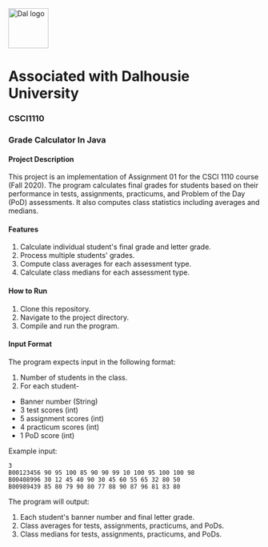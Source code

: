 <img src="https://github.com/user-attachments/assets/2ad86f70-12b4-4500-997d-9f8c1874a9b5" alt="Dal logo" width="80"/>
<h1>Associated with Dalhousie University</h1>

### CSCI1110
### Grade Calculator In Java

#### Project Description
This project is an implementation of Assignment 01 for the CSCI 1110 course (Fall 2020). The program calculates final grades for students based on their performance in tests, assignments, practicums, and Problem of the Day (PoD) assessments. It also computes class statistics including averages and medians.

#### Features
1. Calculate individual student's final grade and letter grade.
2. Process multiple students' grades.
3. Compute class averages for each assessment type.
4. Calculate class medians for each assessment type.

#### How to Run
1. Clone this repository.
2. Navigate to the project directory.
3. Compile and run the program.
   
#### Input Format
The program expects input in the following format:
1. Number of students in the class.
2. For each student-
- Banner number (String)
- 3 test scores (int)
- 5 assignment scores (int)
- 4 practicum scores (int)
- 1 PoD score (int)

Example input:
```
3
B00123456 90 95 100 85 90 90 99 10 100 95 100 100 98
B00408996 30 12 45 40 90 30 45 60 55 65 32 80 50
B00989439 85 80 79 90 80 77 88 90 87 96 81 83 80
```
The program will output:
1. Each student's banner number and final letter grade.
2. Class averages for tests, assignments, practicums, and PoDs.
3. Class medians for tests, assignments, practicums, and PoDs.

